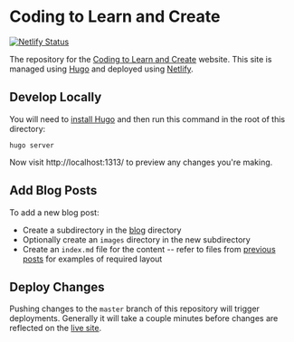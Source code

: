 # Coding to Learn and Create

[![Netlify Status](https://api.netlify.com/api/v1/badges/cae0bdf6-226e-442b-b3fa-c320c5df6d0f/deploy-status)](https://app.netlify.com/sites/c2lc/deploys)

The repository for the [Coding to Learn and Create](https://codelearncreate.org/) website. This site is managed using [Hugo](https://wiki.fluidproject.org/display/fluid/Maintain+Websites+Using+Hugo) and deployed using [Netlify](https://www.netlify.com/).

## Develop Locally

You will need to [install Hugo](https://gohugo.io/getting-started/installing/) and then run this command in the root of this directory:

```
hugo server
```

Now visit http://localhost:1313/ to preview any changes you're making.

## Add Blog Posts

To add a new blog post:

* Create a subdirectory in the [blog](https://github.com/codelearncreate/c2lc-website/tree/master/content/blog) directory
* Optionally create an ``images`` directory in the new subdirectory
* Create an ``index.md`` file for the content -- refer to files from [previous posts](https://github.com/codelearncreate/c2lc-website/tree/master/content/blog) for examples of required layout

## Deploy Changes

Pushing changes to the ``master`` branch of this repository will trigger deployments. Generally it will take a couple minutes before changes are reflected on the [live site](https://codelearncreate.org/).
